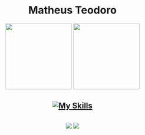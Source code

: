 <h1 align="center">Matheus Teodoro</h1>
<div align="center">
  
  <img height="180em" src="https://github-readme-streak-stats.herokuapp.com/?user=MatheusTG&theme=tokyonight&hide_border=true"/>
  <img height="180em" src="https://github-readme-stats.vercel.app/api/top-langs/?username=MatheusTG&layout=compact&langs_count=7&theme=tokyonight&hide=html&hide_border=true"/>
  
</div>

<h2 align="center">
  
  [![My Skills](https://skillicons.dev/icons?i=javascript,typescript,python,html,css,react,django,postgres,figma,git)](https://skillicons.dev)

</div>

<h2 align="center">

  <a href="https://www.instagram.com/matheust.garcia/" target="_blank"><img src="https://img.shields.io/badge/-Instagram-%23E4405F?style=for-the-badge&logo=instagram&logoColor=white" target="_blank"></a>
  <a href = "mailto:matheusteodorogarcia0@gmail.com"><img src="https://img.shields.io/badge/-Gmail-%23333?style=for-the-badge&logo=gmail&logoColor=white" target="_blank"></a>
</h2>

